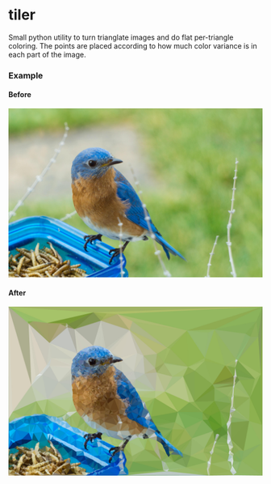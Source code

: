 # tiler

Small python utility to turn trianglate images and do flat per-triangle coloring. The points are placed according to how much color variance is in each part of the image.

### Example

#### Before

![blue bird](https://raw.githubusercontent.com/sam-lb/tiler/refs/heads/master/demo/blue_bird.jpg)

#### After

![blue bird processed](https://raw.githubusercontent.com/sam-lb/tiler/refs/heads/master/demo/blue_bird_processed.jpg)